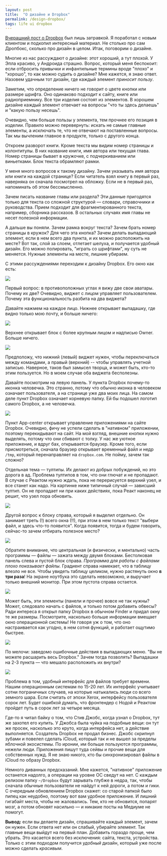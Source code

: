 ```yaml
---
layout: post
title:  "О дизайне и Dropbox"
permalink: /design-dropbox/
tags: life ui dropbox
---
```


[Вчерашний пост о Dropbox](/dropbox-ui/) был лишь затравкой. Я поработал с новым
клиентом и подкопил интересный материал. Не столько про сам Дропбокс, сколько
про дизайн в целом. Итак, поговорим о дизайне.

Многие из нас рассуждают о дизайне: этот хороший, а тут плохой. У Эпла красиво,
у Андроида страшно. Вопрос, который меня беспокоит: если отбросить привычки и
инфантильные термины вроде "плохо" и "хорошо", то как можно судить о дизайне?
Мне кажется, я знаю ответ. Назовем удачным тот дизайн, где каждый элемент
*приносит пользу*.

Заметим, что определение ничего не говорит о цвете кнопки или размере
шрифта. Оно одинаково подходит к сайту, книге или радиоприемнику. Все три
изделия состоят из элементов. В хорошем дизайне каждый элемент отвечает на
вопросы "что ты здесь делаешь" и "какую пользу несешь".

<!-- more -->

Очевидно, чем больше пользы у элемента, тем прочнее его позиция в
изделии. Правило можно перевернуть: искать не самые главные элементы, а
исключать те, что не отвечают на поставленные вопросы. Так мы вычленим главное в
продукте, только с другого конца.

Откроем разворот книги. Кроме текста мы видим номер страницы и колонтитулы. В
них название книги, имя автора или текущая глава. Номер страницы бывает в
кружочке, с подчеркиванием или виньетками. Блок текста обрамляют рамки.

У меня много вопросов к такому дизайну. Зачем указывать имя автора или книги на
каждой странице? Если читатель взял книгу в первый раз, наверняка он сначала
посмотрел на обложку. Если не в первый раз, напоминать об этом бессмысленно.

Зачем писать название главы или раздела? Эти данные пригодятся только для текста
со сложной структурой — словари, справочники и руководства. Прием подходит для
фрагментированного текста, например, сборника рассказов. В остальных случаях имя
главы не несет полезной информации.

А дальше вы поняли. Зачем рамка вокруг текста? Зачем брать номер страницы в
кружок? Для чего эта кнопка? Зачем делать выпадающий элемент, если в нем всего
два пункта, и их можно расположить на месте? Вот так, слой за слоем, отлетает
шелуха, и получается удобный дизайн. Его можно полировать, "играть со шрифтами",
ну суть не меняется. Нужные элементы на месте, лишние убираем.

С этими рассуждениями переходим к дизайну Dropbox. Его окно как есть:

![](https://user-images.githubusercontent.com/1059232/86610024-6c965a00-bfb5-11ea-8080-df0e297a5b4e.png)

Первый вопрос: в противоположных углах я вижу две свои аватары. Почему их две?
Очевидно, виджет с лицом управляет пользователем. Почему эта функциональность
разбита на два виджета?

Давайте нажмем на каждое лицо. Нижнее открывает выпадашку, где видно только мою
почту, и больше ничего:

![](https://user-images.githubusercontent.com/1059232/86782374-a6279d80-c067-11ea-858f-945dc83b0411.png)

Верхнее открывает блок с более крупным лицом и надписью Owner. Больше ничего.

![](https://user-images.githubusercontent.com/1059232/86782369-a4f67080-c067-11ea-9211-737c51e8be4a.png)

Предположу, что нижний (левый) виджет нужен, чтобы переключаться между
командами, а правый (верхний) -- чтобы управлять учетной записью. Наверное,
таков был замысел творца, и может быть, кто-то этим пользуется. Но в моем случае
оба виджета бесполезны.

Давайте посмотрим на левую панель. У пункта Dropbox почему-то иконка
человечка. Это странно, потому что обычно иконка в человеком означает
пользователя, а на странице уже два моих лица. На самом деле пункт Dropbox
означает корневую папку. Ей бы подошел логотип самого Dropbox, а не человечка.

![](https://user-images.githubusercontent.com/1059232/86783093-8cd32100-c068-11ea-9a94-d46be2751fd3.png)

Пункт App-center открывает управление приложениями на сайте Dropbox. Очевидно,
фичу не успели сделать в "нативном" приложении, поэтому перекидывают на сайт. На
мой взгляд, внешние кнопки нужно выделять, потому что они сбивают с толку. У нас
же уютное приложение, и вдруг бах, открывается браузер. Кроме того, если
присмотреться, сначала браузер открывает временный файл и недр `/tmp`, который
перенаправляет на `dropbox.com`. Не пойму, зачем так сложно?

Отдельная тема — тултипы. Их делают из добрых побуждений, но это дорога в
ад. Проблема тултипов в том, что они глючат и не пропадают. В случае с Реактом
нужно ждать, пока не перерисуется верхний узел, и все станет как надо. На
картинке ниже типичный случай — зависший тултип. Он не пропадает ни при каких
действиях, пока Реакт наконец не решит, что узел пора обновить.

![](https://user-images.githubusercontent.com/1059232/86782362-a32cad00-c067-11ea-9605-47444487846d.png)

Другой вопрос к блоку справа, который я выделил отдельно. Он занимает треть (!)
всего окна (!!), при этом в нем только текст "выбери файл, и здесь что-то
появится". Когда появится, тогда и будем говорить, сейчас-то зачем отбирать
полезное место?

![](https://user-images.githubusercontent.com/1059232/86783301-cc9a0880-c068-11ea-9aa2-4246c9d240f8.png)

Обратите внимание, что центральная (и физически, и ментально) часть программы —
файлы — зажата между двумя блоками. Бестолковая панель слева и пустой блок
справа. *Программа для работы с файлами плохо показывает файлы.* Градиент справа
намекает, что в таблицу влезло не все. Чтобы увидеть таблицу целиком, нужно
растянуть окно **в три раза**! На экране ноутбука это сделать невозможно, и
выручает только внешний монитор. При этом пустота справа остается.

![](https://user-images.githubusercontent.com/1059232/86782376-a6279d80-c067-11ea-8be4-9f0a301587ed.png)

Может быть, эти элементы (панели и прочее) вовсе не так нужны? Может, следовало
начать с файлов, и только потом добавить обвесы? Ради интереса я открыл папку
Dropbox в обычном Finder и придал окну те же размеры. Посмотрите, насколько
больше информации вмещает окно операционной системы! Не говоря уж о том, что оно
настраивается как угодно, в нем сотня функций, и работает ощутимо быстрее.

![](https://user-images.githubusercontent.com/1059232/86782380-a6c03400-c067-11ea-8d85-e0ccd74cea27.png)

По мелочи: заведомо ошибочные действия в выпадающих меню. "Вы не можете
расшарить весь Dropbox." Зачем тогда позволять? Выпадашки на 2-3 пункта — что
мешало расположить их внутри?

![](https://user-images.githubusercontent.com/1059232/86783536-1c78cf80-c069-11ea-95f4-69f301737cea.png)

Проблема в том, удобный интерфейс для файлов требует времени. Нашим операционным
системам по 15-20 лет. Их интерфейс учитывает сотни пограничных случаев, на
которые натыкались люди со всего земного шара. Если считать от эпохи Xerox,
интерфейсу пользователя сорок лет. Будет ошибкой думать, что фронтендер с Нодой
и Реактом пройдет путь в сорок лет за четыре месяца.

Где-то я читал байку о том, что Стив Джобс, когда узнал о Dropbox, тут же
захотел его купить. У Джобса была чуйка на подобные вещи: он тут же просек,
насколько это круто, когда интерфейса нет, а действие выполняется. Создатель
Dropbox не продал бизнес. Джобс скрипнул зубами и повелел сделать iCloud,
который так и не вышел за пределы яблочной экосистемы. По иронии, им больше
пользуются программы, нежели люди. Приложения пишут туда сейвы и прочие вещи для
собственных нужд. Я не знаю никого, кто бы синхронизировал файлы в iCloud по
образу Dropbox.

Немного диванных предсказаний. Мне кажется, "нативное" приложение останется
надолго, а операции на уровне ОС сведут на нет. С каждым релизом папку
`~/Dropbox` будут зарывать глубже в недра, так, чтобы сначала обычные
пользователи не найдут к ней дороги, а потом и гики. С очередным обновлением
Dropbox скажет: со старой папкой было пипец как неудобно, поэтому вот вам
удобное приложение. И лишний гигабайт места, чтобы не жаловались. Тем, кто не
обновится, попарят мозг, а потом обновят насильно — и никакие посты на Медиуме
не помогут.

**Вывод:** если вы делаете дизайн, спрашивайте каждый элемент, зачем он
нужен. Если ответа нет или он слабый, убирайте элемент. Так главные вещи выйдут
на первый план. Добавить гораздо проще, чем убрать. Это касается всего без
исключения: сайта, текста, устройства. Только с этим подходом получится *удобный*
дизайн, который уже после можно сделать *красивым*.
